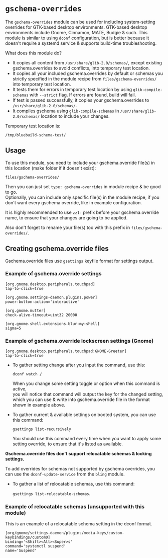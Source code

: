 # `gschema-overrides`

The `gschema-overrides` module can be used for including system-setting overrides for GTK-based desktop environments.
GTK-based desktop environments include Gnome, Cinnamon, MATE, Budgie & such.
This module is similar to using `dconf` configuration, but is better because it doesn't require a systemd service & supports build-time troubleshooting.

What does this module do?

- It copies all content from `/usr/share/glib-2.0/schemas/`, except existing gschema.overrides to avoid conflicts, into temporary test location.
- It copies all your included gschema.overrides by default or schemas you strictly specified in the module recipe from `files/gschema-overrides/` into temporary test location.
- It tests them for errors in temporary test location by using `glib-compile-schemas` with `--strict` flag. If errors are found, build will fail.
- If test is passed successfully, it copies your gschema.overrides to `/usr/share/glib-2.0/schemas/`.
- It compiles gschema using `glib-compile-schemas` in `/usr/share/glib-2.0/schemas/` location to include your changes.

Temporary test location is:

`/tmp/bluebuild-schema-test/`

## Usage

To use this module, you need to include your gschema.override file(s) in this location (make folder if it doesn't exist):

`files/gschema-overrides/`

Then you can just set `type: gschema-overrides` in module recipe & be good to go.  
Optionally, you can include only specific file(s) in the module recipe, if you don't want every gschema override, like in example configuration.

It is highly recommended to use `zz1-` prefix before your gschema.override name, to ensure that your changes are going to be applied.

Also don't forget to rename your file(s) too with this prefix in `files/gschema-overrides/`.

## Creating gschema.override files

Gschema.override files use `gsettings` keyfile format for settings output.

### Example of gschema.override settings
```
[org.gnome.desktop.peripherals.touchpad]
tap-to-click=true

[org.gnome.settings-daemon.plugins.power]
power-button-action='interactive'

[org.gnome.mutter]
check-alive-timeout=uint32 20000

[org.gnome.shell.extensions.blur-my-shell]
sigma=5
```

### Example of gschema.override lockscreen settings (Gnome)
```
[org.gnome.desktop.peripherals.touchpad:GNOME-Greeter]
tap-to-click=true
```

- To gather setting change after you input the command, use this:

  `dconf watch /`

  When you change some setting toggle or option when this command is active,   
  you will notice that command will output the key for the changed setting,   
  which you can use & write into gschema.override file in the format shown in example above.

- To gather current & available settings on booted system, you can use this command:
  
  `gsettings list-recursively`
  
  You should use this command every time when you want to apply some setting override,
  to ensure that it's listed as available.

**Gschema.override files don't support relocatable schemas & locking settings.**

To add overrides for schemas not supported by gschema overrides, you can use the `dconf-update-service` from the `bling` module.

- To gather a list of relocatable schemas, use this command:

  `gsettings list-relocatable-schemas`.

### Example of relocatable schemas (unsupported with this module)
This is an example of a relocatable schema setting in the dconf format.
```
[org/gnome/settings-daemon/plugins/media-keys/custom-keybindings/custom0]
binding='<Shift><Alt><Super>s'
command='systemctl suspend'
name='Suspend'
```
